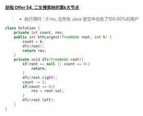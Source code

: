 #### [剑指 Offer 54. 二叉搜索树的第k大节点](https://leetcode-cn.com/problems/er-cha-sou-suo-shu-de-di-kda-jie-dian-lcof/)

> - 执行用时：0 ms, 在所有 Java 提交中击败了100.00%的用户

```java
class Solution {
    private int count, res;
    public int kthLargest(TreeNode root, int k) {
        count = k;
        dfs(root);
        return res;
    }
    private void dfs(TreeNode root){
        if(root == null || count == 0){
            return;
        }
        dfs(root.right);
        count -= 1;
        if(count == 0){
            res = root.val;
        }
        dfs(root.left);
    }
}
```

